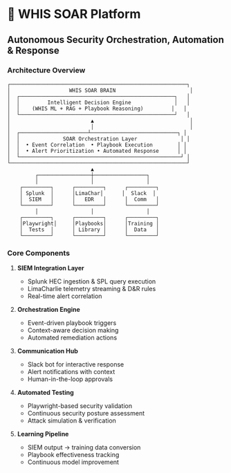 # 🤖 WHIS SOAR Platform
## Autonomous Security Orchestration, Automation & Response

### Architecture Overview
```
┌─────────────────────────────────────────────────────────┐
│                   WHIS SOAR BRAIN                        │
│  ┌──────────────────────────────────────────────────┐   │
│  │         Intelligent Decision Engine              │   │
│  │    (WHIS ML + RAG + Playbook Reasoning)         │   │
│  └──────────────────────────────────────────────────┘   │
│                          ▲                               │
│                          │                               │
│  ┌──────────────────────┴────────────────────────────┐ │
│  │              SOAR Orchestration Layer              │ │
│  │  • Event Correlation  • Playbook Execution        │ │
│  │  • Alert Prioritization • Automated Response      │ │
│  └────────────────────────────────────────────────────┘ │
└─────────────────────────────────────────────────────────┘
                           ▲
         ┌─────────────────┼─────────────────┐
         │                 │                 │
    ┌─────────┐      ┌─────────┐      ┌─────────┐
    │ Splunk  │      │LimaChar│      │  Slack  │
    │  SIEM   │      │   EDR   │      │  Comm   │
    └─────────┘      └─────────┘      └─────────┘
         │                 │                 │
    ┌─────────┐      ┌─────────┐      ┌─────────┐
    │Playwright│     │Playbooks│      │Training │
    │  Tests  │      │ Library │      │  Data   │
    └─────────┘      └─────────┘      └─────────┘
```

### Core Components

1. **SIEM Integration Layer**
   - Splunk HEC ingestion & SPL query execution
   - LimaCharlie telemetry streaming & D&R rules
   - Real-time alert correlation

2. **Orchestration Engine**
   - Event-driven playbook triggers
   - Context-aware decision making
   - Automated remediation actions

3. **Communication Hub**
   - Slack bot for interactive response
   - Alert notifications with context
   - Human-in-the-loop approvals

4. **Automated Testing**
   - Playwright-based security validation
   - Continuous security posture assessment
   - Attack simulation & verification

5. **Learning Pipeline**
   - SIEM output → training data conversion
   - Playbook effectiveness tracking
   - Continuous model improvement